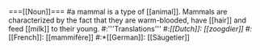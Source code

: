 ===[[Noun]]===
#a mammal is a type of [[animal]]. Mammals are characterized by the fact that they are warm-blooded, have [[hair]] and feed [[milk]] to their young.
#:'''Translations'''
#:*[[Dutch]]: [[zoogdier]]
#:*[[French]]: [[mammifère]]
#:*[[German]]: [[Säugetier]]